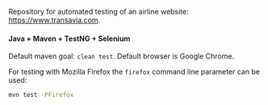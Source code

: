 Repository for automated testing of an airline website: https://www.transavia.com.

#### Java + Maven + TestNG + Selenium 

Default maven goal: `clean test`.
Default browser is Google Chrome.

For testing with Mozilla Firefox the `firefox` command line parameter can be used:
```bash
mvn test -PFirefox
```
